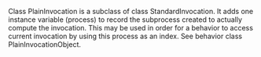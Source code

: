 Class PlainInvocation is a subclass of class StandardInvocation.
It adds one instance variable (process) to record the subprocess created to actually compute the invocation.
This may be used in order for a behavior to access current invocation by using this process as an index. See behavior class PlainInvocationObject.